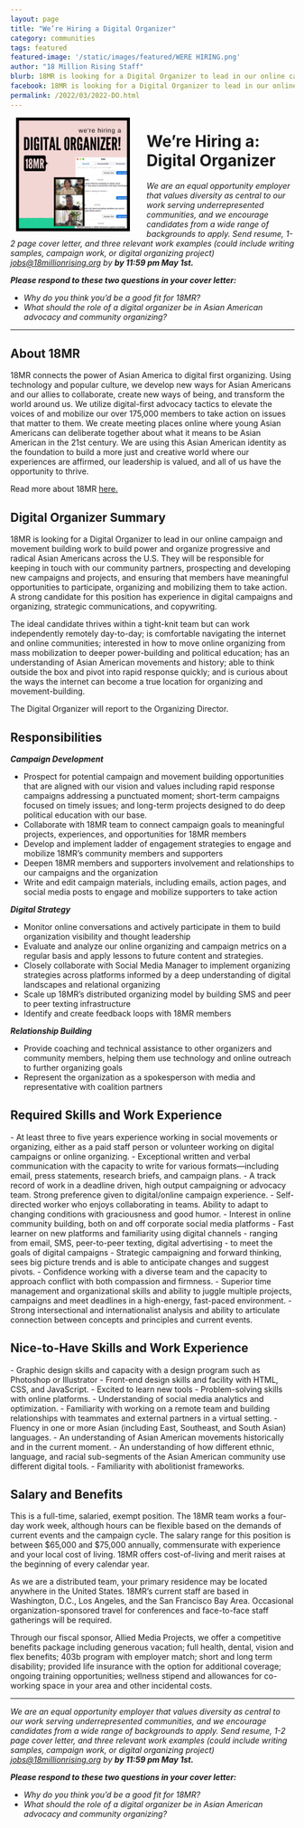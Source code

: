 ```yaml
---
layout: page
title: "We’re Hiring a Digital Organizer"
category: communities
tags: featured
featured-image: '/static/images/featured/WERE HIRING.png'
author: "18 Million Rising Staff" 
blurb: 18MR is looking for a Digital Organizer to lead in our online campaign and movement building work 
facebook: 18MR is looking for a Digital Organizer to lead in our online campaign and movement building work 
permalink: /2022/03/2022-DO.html
---
```


<center><img src= '/static/images/featured/WERE HIRING.png' hspace="10" style="float: left; width: 40%; height: 40%; padding-right:20px "></center>

<h1>We’re Hiring a: Digital Organizer </h1> 

<i>We are an equal opportunity employer that values diversity as central to our work serving underrepresented communities, and we encourage candidates from a wide range of backgrounds to apply. Send resume, 1-2 page cover letter, and three relevant work examples (could include writing samples, campaign work, or digital organizing project)  <a href="mailto:jobs@18millionrising.org">jobs@18millionrising.org</a> by <b>by 11:59 pm May 1st.</b></i> 

<i><b>Please respond to these two questions in your cover letter:</b> </i>

- <i>Why do you think you’d be a good fit for 18MR?</i>
- <i>What should the role of a digital organizer be in Asian American advocacy and community organizing?</i>


<hr>


<h2>About 18MR</h2>

18MR connects the power of Asian America to digital first organizing. Using technology and popular culture, we develop new ways for Asian Americans and our allies to collaborate, create new ways of being, and transform the world around us. We utilize digital-first advocacy tactics to elevate the voices of and mobilize our over 175,000 members to take action on issues that matter to them. We create meeting places online where young Asian Americans can deliberate together about what it means to be Asian American in the 21st century. We are using this Asian American identity as the foundation to build a more just and creative world where our experiences are affirmed, our leadership is valued, and all of us have the opportunity to thrive.

Read more about 18MR <a href="https://18millionrising.org/about/">here.</a>

<h2>Digital Organizer Summary</h2>

18MR is looking for a Digital Organizer to lead in our online campaign and movement building work to build power and organize progressive and radical Asian Americans across the U.S. They will be responsible for keeping in touch with our community partners, prospecting and developing new campaigns and projects, and ensuring that members have meaningful opportunities to participate, organizing and mobilizing them to take action. A strong candidate for this position has experience in digital campaigns and organizing, strategic communications, and copywriting. 

The ideal candidate thrives within a tight-knit team but can work independently remotely day-to-day; is comfortable navigating the internet and online communities; interested in how to move online organizing from mass mobilization to deeper power-building and political education; has an understanding of Asian American movements and history; able to think outside the box and pivot into rapid response quickly; and is curious about the ways the internet can become a true location for organizing and movement-building.

The Digital Organizer will report to the Organizing Director.


<h2>Responsibilities</h2>

<b><i>Campaign Development</i></b>

- Prospect for potential campaign and movement building opportunities that are aligned with our vision and values including rapid response campaigns addressing a punctuated moment; short-term campaigns focused on timely issues; and long-term projects designed to do deep political education with our base. 
- Collaborate with 18MR team to connect campaign goals to meaningful projects, experiences, and opportunities for 18MR members 
- Develop and implement ladder of engagement strategies to engage and mobilize  18MR’s community members and supporters 
- Deepen 18MR members and supporters involvement and relationships to our campaigns and the organization 
- Write and edit campaign materials, including emails, action pages, and social media posts to engage and mobilize supporters to take action


<i><b>Digital Strategy</b></i>

- Monitor online conversations and actively participate in them to build organization visibility and thought leadership
- Evaluate and analyze our online organizing and campaign metrics on a regular basis and apply lessons to future content and strategies.
- Closely collaborate with Social Media Manager to implement organizing strategies across platforms informed by a deep understanding of digital landscapes and relational organizing
- Scale up 18MR’s distributed organizing model by building SMS and peer to peer texting infrastructure
- Identify and create feedback loops with 18MR members

<i><b>Relationship Building</b></i>

- Provide coaching and technical assistance to other organizers and community members, helping them use technology and online outreach to further organizing goals
- Represent the organization as a spokesperson with media and representative with coalition partners


<h2>Required Skills and Work Experience</h2>
- At least three to five years experience working in social movements or organizing, either as a paid staff person or volunteer working on digital campaigns or online organizing. 
- Exceptional written and verbal communication with the capacity to write for various formats—including email, press statements, research briefs, and campaign plans. 
- A track record of work in a deadline driven, high output campaigning or advocacy team. Strong preference given to digital/online campaign experience.
- Self-directed worker who enjoys collaborating in teams. Ability to adapt to changing conditions with graciousness and good humor.
- Interest in online community building, both on and off corporate social media platforms
- Fast learner on new platforms and familiarity using digital channels - ranging from email, SMS, peer-to-peer texting, digital advertising - to meet the goals of digital campaigns
- Strategic campaigning and forward thinking, sees big picture trends and is able to anticipate changes and suggest pivots.
- Confidence working with a diverse team and the capacity to approach conflict with both compassion and firmness.
- Superior time management and organizational skills and ability to juggle multiple projects, campaigns and meet deadlines in a high-energy, fast-paced environment.
- Strong intersectional and internationalist analysis and ability to articulate connection between concepts and principles and current events.


<h2>Nice-to-Have Skills and Work Experience</h2>
- Graphic design skills and capacity with a design program such as Photoshop or Illustrator 
- Front-end design skills and facility with HTML, CSS, and JavaScript.
- Excited to learn new tools
- Problem-solving skills with online platforms.
- Understanding of social media analytics and optimization.
- Familiarity with working on a remote team and building relationships with teammates and external partners in a virtual setting. 
- Fluency in one or more Asian (including East, Southeast, and South Asian) languages.
- An understanding of Asian American movements historically and in the current moment.
- An understanding of how different ethnic, language, and racial sub-segments of the Asian American community use different digital tools.
- Familiarity with abolitionist frameworks.

<h2>Salary and Benefits</h2>
This is a full-time, salaried, exempt position. The 18MR team works a four-day work week, although hours can be flexible based on the demands of current events and the campaign cycle. The salary range for this position is between $65,000 and $75,000 annually, commensurate with experience and your local cost of living. 18MR offers cost-of-living and merit raises at the beginning of every calendar year.

As we are a distributed team, your primary residence may be located anywhere in the United States. 18MR’s current staff are based in Washington, D.C., Los Angeles, and the San Francisco Bay Area. Occasional organization-sponsored travel for conferences and face-to-face staff gatherings will be required.
 
Through our fiscal sponsor, Allied Media Projects, we offer a competitive benefits package including generous vacation; full health, dental, vision and flex benefits; 403b program with employer match; short and long term disability; provided life insurance with the option for additional coverage; ongoing training opportunities; wellness stipend and allowances for co-working space in your area and other incidental costs.

<hr>

<i>We are an equal opportunity employer that values diversity as central to our work serving underrepresented communities, and we encourage candidates from a wide range of backgrounds to apply. Send resume, 1-2 page cover letter, and three relevant work examples (could include writing samples, campaign work, or digital organizing project)  <a href="mailto:jobs@18millionrising.org">jobs@18millionrising.org</a> by <b>by 11:59 pm May 1st.</b></i> 

<i><b>Please respond to these two questions in your cover letter:</b> </i>

- <i>Why do you think you’d be a good fit for 18MR?</i>
- <i>What should the role of a digital organizer be in Asian American advocacy and community organizing?</i>




